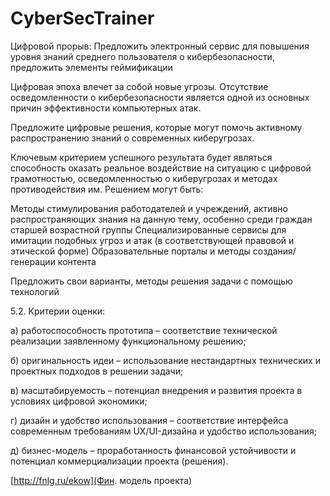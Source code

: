 # CyberSecTrainer
Цифровой прорыв: Предложить электронный сервис для повышения уровня знаний среднего пользователя о кибербезопасности, предложить элементы геймификации

Цифровая эпоха влечет за собой новые угрозы. Отсутствие осведомленности о кибербезопасности является одной из основных причин эффективности компьютерных атак. 

Предложите цифровые решения, которые могут помочь активному распространению знаний о современных киберугрозах.

Ключевым критерием успешного результата будет являться способность оказать реальное воздействие на ситуацию с цифровой грамотностью, осведомленностью о киберугрозах и методах противодействия им.
Решением могут быть:

Методы стимулирования работодателей и учреждений, активно распространяющих знания на данную тему, особенно среди граждан старшей возрастной группы
Специализированные сервисы для имитации подобных угроз и атак (в соответствующей правовой и этической форме)
Образовательные порталы и методы создания/генерации контента

Предложить свои варианты, методы решения задачи с помощью технологий

5.2. Критерии оценки:

а) работоспособность прототипа – соответствие технической реализации заявленному функциональному решению;

б) оригинальность идеи – использование нестандартных технических и проектных подходов в решении задачи;

в) масштабируемость – потенциал внедрения и развития проекта в условиях цифровой экономики;

г) дизайн и удобство использования – соответствие интерфейса современным требованиям UX/UI-дизайна и удобство использования;

д) бизнес-модель – проработанность финансовой устойчивости и потенциал коммерциализации проекта (решения).

[http://fnlg.ru/ekow](Фин. модель проекта)
